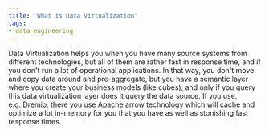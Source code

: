```yaml
---
title: "What is Data Virtualization"
tags:
- data engineering
---
```

Data Virtualization helps you when you have many source systems from different technologies, but all of them are rather fast in response time, and if you don't run a lot of operational applications. In that way, you don't move and copy data around and pre-aggregate, but you have a semantic layer where you create your business models (like cubes), and only if you query this data virtualization layer does it query the data source. If you use, e.g. [Dremio](https://www.dremio.com/), there you use [Apache arrow](term/apache%20arrow.md) technology which will cache and optimize a lot in-memory for you that you have as well as stonishing fast response times.